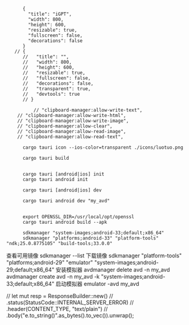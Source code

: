 ~~~
      {
        "title": "iGPT",
        "width": 800,
        "height": 600,
        "resizable": true,
        "fullscreen": false,
        "decorations": false
      }
   // {
      //   "title": "",
      //   "width": 800,
      //   "height": 600,
      //   "resizable": true,
      //   "fullscreen": false,
      //   "decorations": false,
      //   "transparent": true,
      //   "devtools": true
      // }

          // "clipboard-manager:allow-write-text", 
    // "clipboard-manager:allow-write-html",
    // "clipboard-manager:allow-write-image",
    // "clipboard-manager:allow-clear",
    // "clipboard-manager:allow-read-image",
    // "clipboard-manager:allow-read-text",
~~~

~~~
      cargo tauri icon --ios-color=transparent ./icons/luotuo.png

      cargo tauri build


      cargo tauri [android|ios] init 
      cargo tauri android init

      cargo tauri [android|ios] dev

      cargo tauri android dev "my_avd"
 

      export OPENSSL_DIR=/usr/local/opt/openssl
      cargo tauri android build --apk

      sdkmanager "system-images;android-33;default;x86_64"
      sdkmanager "platforms;android-33" "platform-tools" "ndk;25.0.8775105" "build-tools;33.0.0"
~~~
查看可用镜像
sdkmanager --list
下载镜像
sdkmanager "platform-tools" "platforms;android-29" "emulator" "system-images;android-29;default;x86_64"
安装模拟器
avdmanager delete avd -n my_avd
avdmanager create avd -n my_avd -k "system-images;android-33;default;x86_64"
启动模拟器
emulator -avd my_avd

// let mut resp = ResponseBuilder::new()
//                 .status(StatusCode::INTERNAL_SERVER_ERROR)
//                 .header(CONTENT_TYPE, "text/plain")
//                 .body("e.to_string()".as_bytes().to_vec()).unwrap();